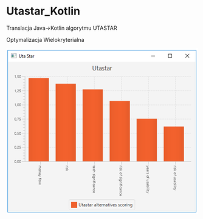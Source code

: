 # Utastar_Kotlin

Translacja Java->Kotlin algorytmu UTASTAR

Optymalizacja Wielokryterialna

<img src="https://github.com/Marchuck/Utastar_Kotlin/blob/master/screen.PNG" >
